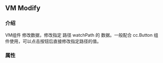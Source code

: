 ## VM Modify

### 介绍 

VM组件 修改数据，修改指定 路径 watchPath 的 数据。一般配合 cc.Button 组件使用，可以点击按钮后直接修改指定路径的值。

### 属性

